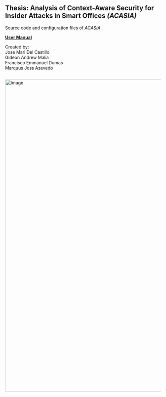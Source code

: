 ## Thesis: Analysis of Context-Aware Security for Insider Attacks in Smart Offices <em>(ACASIA)</em>
<p align="justify">
Source code and configuration files of <em>ACASIA</em>.<br>

<a href="https://github.com/ramdelcastillo/ACASIA/blob/main/ACASIA%20User%20Manual.pdf"><strong>User Manual</strong></a>
</p>
Created by:<br> Jose Mari Del Castillo <br>
Gideon Andrew Malia <br>
Francisco Emmanuel Dumas <br>
Marquus Joss Azevedo <br>

##

<img width="1920" height="1012" alt="Image" src="https://github.com/user-attachments/assets/d0f53d68-ce71-4b66-9481-c073f60f8a31" />
